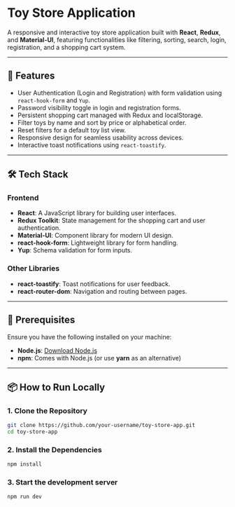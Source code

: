 # Toy Store Application

A responsive and interactive toy store application built with **React**, **Redux**, and **Material-UI**, featuring functionalities like filtering, sorting, search, login, registration, and a shopping cart system.

---

## 🚀 Features

- User Authentication (Login and Registration) with form validation using `react-hook-form` and `Yup`.
- Password visibility toggle in login and registration forms.
- Persistent shopping cart managed with Redux and localStorage.
- Filter toys by name and sort by price or alphabetical order.
- Reset filters for a default toy list view.
- Responsive design for seamless usability across devices.
- Interactive toast notifications using `react-toastify`.

---

## 🛠️ Tech Stack

### Frontend
- **React**: A JavaScript library for building user interfaces.
- **Redux Toolkit**: State management for the shopping cart and user authentication.
- **Material-UI**: Component library for modern UI design.
- **react-hook-form**: Lightweight library for form handling.
- **Yup**: Schema validation for form inputs.

### Other Libraries
- **react-toastify**: Toast notifications for user feedback.
- **react-router-dom**: Navigation and routing between pages.

---

## 🧰 Prerequisites

Ensure you have the following installed on your machine:
- **Node.js**: [Download Node.js](https://nodejs.org/)
- **npm**: Comes with Node.js (or use **yarn** as an alternative)

---

## 📦 How to Run Locally

### 1. Clone the Repository
```bash
git clone https://github.com/your-username/toy-store-app.git
cd toy-store-app
```
### 2. Install the Dependencies
```bash
npm install
```
### 3. Start the development server
```bash
npm run dev
```

